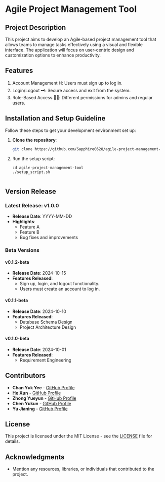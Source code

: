 # Agile Project Management Tool 

## Project Description
This project aims to develop an Agile-based project management tool that allows teams to manage tasks effectively using a visual and flexible interface. The application will focus on user-centric design and customization options to enhance productivity.

## Features
1. Account Management ⛓️: Users must sign up to log in.
2. Login/Logout 🗝️: Secure access and exit from the system.
3. Role-Based Access 👩🏻: Different permissions for admins and regular users.

## Installation and Setup Guideline
Follow these steps to get your development environment set up:

1. **Clone the repository**:
   ```bash
   git clone https://github.com/Sapphire0628/agile-project-management-tool.git
   ```

2. Run the setup script:
    ```
    cd agile-project-management-tool
    ./setup_script.sh
    

## Version Release
### Latest Release: v1.0.0
- **Release Date**: YYYY-MM-DD
- **Highlights**:
  - Feature A
  - Feature B
  - Bug fixes and improvements

### Beta Versions
#### v0.1.2-beta
- **Release Date**: 2024-10-15
- **Features Released**:
  - Sign up, login, and logout functionality.
  - Users must create an account to log in.

#### v0.1.1-beta
- **Release Date**: 2024-10-10
- **Features Released**:
  - Database Schema Design
  - Project Architecture Design

#### v0.1.0-beta
- **Release Date**: 2024-10-01
- **Features Released**:
  - Requirement Engineering


## Contributors
- **Chan Yuk Yee** - [GitHub Profile](https://github.com/sapphire0628)
- **He Xun** - [GitHub Profile](https://github.com/SayuriTomo)
- **Zhong Yueyun** - [GitHub Profile](https://github.com/guguguteam)
- **Chen Yukun** - [GitHub Profile](https://github.com/cykunkun)
- **Yu Jianing** - [GitHub Profile](https://github.com/yechen17)

## License
This project is licensed under the MIT License - see the [LICENSE](LICENSE) file for details.

## Acknowledgments
- Mention any resources, libraries, or individuals that contributed to the project.
